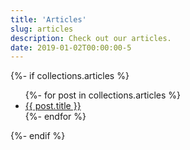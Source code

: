 ```yaml
---
title: 'Articles'
slug: articles
description: Check out our articles.
date: 2019-01-02T00:00:00-5
---
```

{%- if collections.articles %}
<ul class="articles">
  {%- for post in collections.articles %}
  <li class="article">
    <a href="/articles/{{ post.slug }}">{{ post.title }}</a>
  </li><!-- .article -->
  {%- endfor %}
</ul><!-- .articles -->
{%- endif %}
